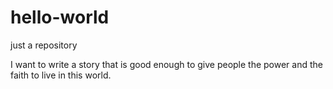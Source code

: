 # hello-world
just  a repository

I want to write a story that is good enough to give people the power and the faith to live in this world.

